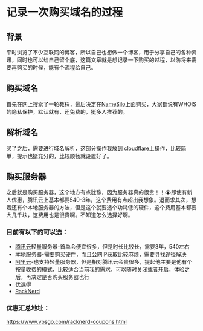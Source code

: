 # 记录一次购买域名的过程

## 背景
平时浏览了不少互联网的博客，所以自己也想做一个博客，用于分享自己的各种资讯，同时也可以给自己留个底，这篇文章就是想记录一下购买的过程，以防将来需要再购买的时候，能有个流程给自己。

## 购买域名
首先在网上搜索了一轮教程，最后决定在[NameSilo](https://www.namesilo.com/?rid=d27fa32do)上面购买，大家都说有WHOIS的隐私保护，默认就有，还免费的，挺多人推荐的。


## 解析域名
买了之后，需要进行域名解析，这部分操作我放到 [cloudflare](https://dash.cloudflare.com/)上操作，比较简单，提示也挺充分的，比较顺畅就设置好了。

## 购买服务器
之后就是购买服务器，这个地方有点犹豫，因为服务器真的很贵！！😭即使有新人优惠，腾讯云上基本都要540-3年，这个费用有点超出我想象。退而求其次，想着还有个本地服务器的方法，但是这个就要选个功耗低的硬件，这个费用基本都要大几千块，这费用也是很贵啊。不知道怎么选择好啊。

### 目前有以下的可以选：
- [腾讯云](https://cloud.tencent.com/act/pro/seckill_season?from=20210)轻量服务器-首单会便宜很多，但是时长比较长，需要3年，540左右
- 本地服务器-需要购买硬件，而且公网IP获取比较麻烦，需要寻找途径解决
- [阿里云](https://ecs-buy.aliyun.com/ecs/#/custom/postpay/cn-beijing)-也支持轻量服务器，但是相对腾讯云会贵很多，提起他主要是他有个按量收费的模式，比较适合当前我的需求，可以随时关闭或者开启，体验之后，再决定是否购买服务器也行
- [优课得](https://my.vultr.com/deploy/)
- [RackNerd](https://my.racknerd.com/cart.php?a=confproduct&i=2)

### 优惠汇总地址：
https://www.vpsgo.com/racknerd-coupons.html

